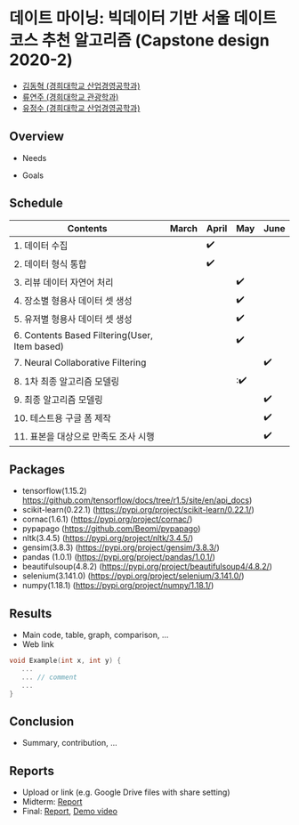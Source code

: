 # 데이트 마이닝: 빅데이터 기반 서울 데이트 코스 추천 알고리즘 (Capstone design 2020-2)
* [김동혁 (경희대학교 산업경영공학과)](https://github.com/LoveDH)
* [류연주 (경희대학교 관광학과)](https://github.com/YeonjuRyu)
* [유정수 (경희대학교 산업경영공학과)](https://github.com/youjeongsue)

## Overview
* Needs

* Goals



## Schedule
| Contents | March | April |  May  | June  |
|----------|-------|-------|-------|-------|
|  1. 데이터 수집  |       | :heavy_check_mark:      |       |       |
|  2. 데이터 형식 통합  |       |   :heavy_check_mark:    |       |       |
|  3. 리뷰 데이터 자연어 처리  |       |       |   :heavy_check_mark:    |       |
|  4. 장소별 형용사 데이터 셋 생성  |       |       |  :heavy_check_mark:     |       |
|  5. 유저별 형용사 데이터 셋 생성  |       |       |  :heavy_check_mark:     |       |
|  6. Contents Based Filtering(User, Item based)  |       |       |   :heavy_check_mark:    |       |
|  7. Neural Collaborative Filtering  |       |       |       |   :heavy_check_mark:    |
|  8. 1차 최종 알고리즘 모델링  |       |       |  ::heavy_check_mark:     |       |
|  9. 최종 알고리즘 모델링  |       |       |       |   :heavy_check_mark:    |
|  10. 테스트용 구글 폼 제작  |       |       |       |  :heavy_check_mark:     |
|  11. 표본을 대상으로 만족도 조사 시행  |       |       |       |  :heavy_check_mark:     |

## Packages
* tensorflow(1.15.2) https://github.com/tensorflow/docs/tree/r1.5/site/en/api_docs)
* scikit-learn(0.22.1) (https://pypi.org/project/scikit-learn/0.22.1/)
* cornac(1.6.1) (https://pypi.org/project/cornac/)
* pypapago (https://github.com/Beomi/pypapago)
* nltk(3.4.5) (https://pypi.org/project/nltk/3.4.5/)
* gensim(3.8.3) (https://pypi.org/project/gensim/3.8.3/)
* pandas (1.0.1) (https://pypi.org/project/pandas/1.0.1/)
* beautifulsoup(4.8.2) (https://pypi.org/project/beautifulsoup4/4.8.2/)
* selenium(3.141.0) (https://pypi.org/project/selenium/3.141.0/)
* numpy(1.18.1) (https://pypi.org/project/numpy/1.18.1/)


## Results
* Main code, table, graph, comparison, ...
* Web link

``` C++
void Example(int x, int y) {
   ...  
   ... // comment
   ...
}
```

## Conclusion
* Summary, contribution, ...

## Reports
* Upload or link (e.g. Google Drive files with share setting)
* Midterm: [Report](Reports/Midterm.pdf)
* Final: [Report](Reports/Final.pdf), [Demo video](Reports/Demo.mp4)

